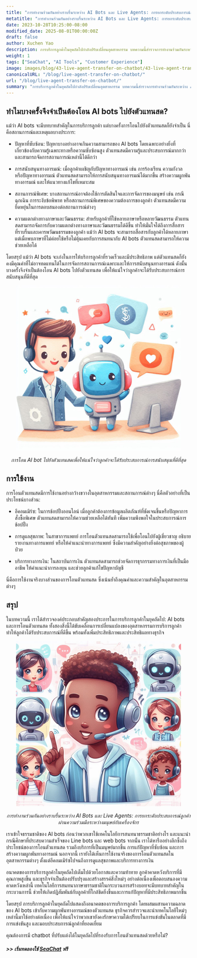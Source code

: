 ```yaml
---
title: "การทำงานร่วมกันอย่างราบรื่นระหว่าง AI Bots และ Live Agents: การยกระดับประสบการณ์ลูกค้าผ่านความร่วมมือระหว่างมนุษย์กับเครื่องจักร"
metatitle: "การทำงานร่วมกันอย่างราบรื่นระหว่าง AI Bots และ Live Agents: การยกระดับประสบการณ์ลูกค้าผ่านความร่วมมือระหว่างมนุษย์กับเครื่องจักร | ซีรีส์การสร้าง Chatbot ยุคใหม่ด้วย SeaChat"
date: 2023-10-28T10:25:00-08:00
modified_date: 2025-08-01T00:00:00Z
draft: false
author: Xuchen Yao
description: การบริการลูกค้าในยุคถัดไปกำลังปรับเปลี่ยนอุตสาหกรรม บทความนี้สำรวจการทำงานร่วมกันระหว่าง AI bots และตัวแทนบริการลูกค้าสด เพื่อให้การสนับสนุนที่ชาญฉลาดและเป็นมนุษย์มากขึ้น และอธิบายว่าทำไมบางครั้งจึงจำเป็นต้องรักษาสมดุลระหว่างทั้งสอง เราจะหารือว่าความก้าวหน้าทางเทคโนโลยีมีผลต่อประสบการณ์ลูกค้าและการดำเนินธุรกิจอย่างไร
weight: 1
tags: ["SeaChat", "AI Tools", "Customer Experience"]
image: images/blog/43-live-agent-transfer-on-chatbot/43-live-agent-transfer-on-chatbot.png
canonicalURL: "/blog/live-agent-transfer-on-chatbot/"
url: "/blog/live-agent-transfer-on-chatbot/"
summary: "การบริการลูกค้าในยุคถัดไปกำลังปรับเปลี่ยนอุตสาหกรรม บทความนี้สำรวจการทำงานร่วมกันระหว่าง AI bots และตัวแทนบริการลูกค้าสด เพื่อให้การสนับสนุนที่ชาญฉลาดและเป็นมนุษย์มากขึ้น และอธิบายว่าทำไมบางครั้งจึงจำเป็นต้องรักษาสมดุลระหว่างทั้งสอง เราจะหารือว่าความก้าวหน้าทางเทคโนโลยีมีผลต่อประสบการณ์ลูกค้าและการดำเนินธุรกิจอย่างไร"
---
```


## ทำไมบางครั้งจึงจำเป็นต้องโอน AI bots ไปยังตัวแทนสด?
แม้ว่า AI bots จะมีบทบาทสำคัญในการบริการลูกค้า แต่บางครั้งการโอนไปยังตัวแทนสดก็ยังจำเป็น นี่คือสถานการณ์และเหตุผลบางประการ:

- ปัญหาที่ซับซ้อน: ปัญหาบางอย่างอาจเกินความสามารถของ AI bots โดยเฉพาะอย่างยิ่งที่เกี่ยวข้องกับความรู้เฉพาะทางหรือความซับซ้อนสูง ตัวแทนสดมีความรู้และประสบการณ์มากกว่า และสามารถจัดการสถานการณ์เหล่านี้ได้ดีกว่า

- การสนับสนุนทางอารมณ์: เมื่อลูกค้าเผชิญกับปัญหาทางอารมณ์ เช่น การร้องเรียน ความกังวล หรือปัญหาทางอารมณ์ ตัวแทนสดสามารถให้การสนับสนุนทางอารมณ์ได้มากขึ้น สร้างความผูกพันทางอารมณ์ และให้แนวทางแก้ไขที่เหมาะสม

- สถานการณ์พิเศษ: บางสถานการณ์อาจต้องใช้การตัดสินใจและการจัดการของมนุษย์ เช่น กรณีฉุกเฉิน การระงับข้อพิพาท หรือสถานการณ์พิเศษของความต้องการของลูกค้า ตัวแทนสดมีความยืดหยุ่นในการตอบสนองต่อสถานการณ์ต่างๆ

- ความแตกต่างทางภาษาและวัฒนธรรม: สำหรับลูกค้าที่ใช้หลายภาษาหรือหลายวัฒนธรรม ตัวแทนสดสามารถจัดการกับความแตกต่างทางภาษาและวัฒนธรรมได้ดีขึ้น ทำให้มั่นใจได้ถึงการสื่อสารที่ราบรื่นและเคารพวัฒนธรรมของลูกค้า แม้ว่า AI bots จะสามารถสื่อสารกับลูกค้าได้หลายภาษา แต่เมื่อพบภาษาที่ไม่ค่อยใช้หรือไม่คุ้นเคยกับการสนทนากับ AI bots ตัวแทนสดสามารถให้ความช่วยเหลือได้

โดยสรุป แม้ว่า AI bots จะเก่งในการให้บริการลูกค้าที่รวดเร็วและมีประสิทธิภาพ แต่ตัวแทนสดก็ยังคงมีคุณค่าที่ไม่อาจทดแทนได้ในการจัดการสถานการณ์เฉพาะและให้การสนับสนุนทางอารมณ์ ดังนั้น บางครั้งจึงจำเป็นต้องโอน AI bots ไปยังตัวแทนสด เพื่อให้แน่ใจว่าลูกค้าจะได้รับประสบการณ์การสนับสนุนที่ดีที่สุด

<center>
<img height="450px" src="/images/blog/43-live-agent-transfer-on-chatbot/1-ai-chatbot-transfer-to-live-agent.jpeg" alt="การโอน AI chatbot ไปยังตัวแทนสดเพื่อให้แน่ใจว่าลูกค้าจะได้รับประสบการณ์การสนับสนุนที่ดีที่สุด"/>

*การโอน AI bot ไปยังตัวแทนสดเพื่อให้แน่ใจว่าลูกค้าจะได้รับประสบการณ์การสนับสนุนที่ดีที่สุด*
</center>

## การใช้งาน
การโอนตัวแทนสดมีการใช้งานอย่างกว้างขวางในอุตสาหกรรมและสถานการณ์ต่างๆ นี่คือตัวอย่างที่เป็นประโยชน์บางส่วน:

- อีคอมเมิร์ซ: ในการช้อปปิ้งออนไลน์ เมื่อลูกค้าต้องการข้อมูลผลิตภัณฑ์ที่ชัดเจนขึ้นหรือปัญหาการสั่งซื้อพิเศษ ตัวแทนสดสามารถให้ความช่วยเหลือได้ทันที เพิ่มความพึงพอใจในประสบการณ์การช้อปปิ้ง

- การดูแลสุขภาพ: ในสาขาการแพทย์ การโอนตัวแทนสดสามารถใช้เพื่อโอนไปยังผู้เชี่ยวชาญ อธิบายรายงานทางการแพทย์ หรือให้คำแนะนำทางการแพทย์ ซึ่งมีความสำคัญอย่างยิ่งต่อสุขภาพของผู้ป่วย

- บริการทางการเงิน: ในสถาบันการเงิน ตัวแทนสดสามารถช่วยจัดการธุรกรรมทางการเงินที่เป็นมืออาชีพ ให้คำแนะนำการลงทุน และช่วยลูกค้าแก้ไขปัญหาบัญชี

นี่คือการใช้งานจริงบางส่วนของการโอนตัวแทนสด ซึ่งเน้นย้ำถึงคุณค่าและความสำคัญในอุตสาหกรรมต่างๆ

## สรุป
ในบทความนี้ เราได้สำรวจองค์ประกอบสำคัญสองประการในการบริการลูกค้าในยุคถัดไป: AI bots และการโอนตัวแทนสด ทั้งสองสิ่งนี้ได้ขับเคลื่อนการเปลี่ยนแปลงของอุตสาหกรรมการบริการลูกค้า ทำให้ลูกค้าได้รับประสบการณ์ที่ดีขึ้น พร้อมทั้งเพิ่มประสิทธิภาพและประสิทธิผลทางธุรกิจ

<center>
<img height="450px" src="/images/blog/43-live-agent-transfer-on-chatbot/2-ai-chatbot-live-agent-collaboration.jpeg" alt="การทำงานร่วมกันอย่างราบรื่นระหว่าง AI Bots และ Live Agents: การยกระดับประสบการณ์ลูกค้าผ่านความร่วมมือระหว่างมนุษย์กับเครื่องจักร"/>

*การทำงานร่วมกันอย่างราบรื่นระหว่าง AI Bots และ Live Agents: การยกระดับประสบการณ์ลูกค้าผ่านความร่วมมือระหว่างมนุษย์กับเครื่องจักร*
</center>

เราเข้าใจธรรมชาติของ AI bots ก่อนว่าพวกเขาใช้เทคโนโลยีการสนทนาธรรมชาติอย่างไร และแนะนำกรณีศึกษาที่ประสบความสำเร็จของ Line bots และ web bots จากนั้น เราได้หารืออย่างลึกซึ้งถึงประโยชน์ของการโอนตัวแทนสด รวมถึงบริการที่เป็นมนุษย์มากขึ้น การแก้ปัญหาที่ซับซ้อน และการสร้างความผูกพันทางอารมณ์ นอกจากนี้ เรายังได้เห็นการใช้งานจริงของการโอนตัวแทนสดในอุตสาหกรรมต่างๆ ตั้งแต่อีคอมเมิร์ซไปจนถึงการดูแลสุขภาพและบริการทางการเงิน

อนาคตของการบริการลูกค้าในยุคถัดไปเต็มไปด้วยโอกาสและความท้าทาย ลูกค้าคาดหวังบริการที่มีคุณภาพสูงขึ้น และธุรกิจจำเป็นต้องปรับปรุงและสร้างสรรค์สิ่งใหม่ๆ อย่างต่อเนื่องเพื่อตอบสนองความคาดหวังเหล่านี้ เทคโนโลยีการสนทนาภาษาธรรมชาติในกระบวนการสร้างบอทจะมีบทบาทสำคัญในกระบวนการนี้ ช่วยให้เกิดปฏิสัมพันธ์กับลูกค้าที่ใกล้ชิดยิ่งขึ้นและการแก้ปัญหาที่มีประสิทธิภาพมากขึ้น

โดยสรุป การบริการลูกค้าในยุคถัดไปแสดงถึงอนาคตของการบริการลูกค้า โดยผสมผสานความฉลาดของ AI bots เข้ากับความผูกพันทางอารมณ์ของตัวแทนสด ธุรกิจควรสำรวจและนำเทคโนโลยีใหม่ๆ เหล่านี้มาใช้อย่างต่อเนื่อง เพื่อให้แน่ใจว่าพวกเขายังคงรักษาความได้เปรียบในการแข่งขันในตลาดที่มีการแข่งขันสูง และมอบประสบการณ์ลูกค้าที่ยอดเยี่ยม

คุณต้องการมี chatbot ที่ปรับแต่งได้ในยุคถัดไปที่รองรับการโอนตัวแทนสดด้วยหรือไม่?
##### >> เริ่มทดลองใช้ [SeaChat](https://chat.seasalt.ai/?utm_source=blog) ฟรี
